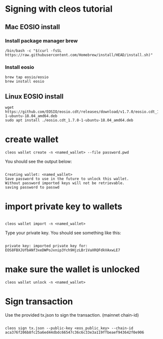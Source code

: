 # Signing with cleos tutorial


## Mac EOSIO install

### Install package manager brew

```
/bin/bash -c "$(curl -fsSL https://raw.githubusercontent.com/Homebrew/install/HEAD/install.sh)"

```
### Install eosio
```
brew tap eosio/eosio
brew install eosio

```


## Linux EOSIO install
```
wget https://github.com/EOSIO/eosio.cdt/releases/download/v1.7.0/eosio.cdt_1.7.0-1-ubuntu-18.04_amd64.deb
sudo apt install ./eosio.cdt_1.7.0-1-ubuntu-18.04_amd64.deb
```

# create wallet
```
cleos wallet create -n <named_wallet> --file password.pwd

```
You should see the output below: 

```console

Creating wallet: <named_wallet>
Save password to use in the future to unlock this wallet.
Without password imported keys will not be retrievable.
saving password to passwd

```

# import private key to wallets


```

cleos wallet import -n <named_wallet> 

```

Type your private key. You should see something like this:

```console

private key: imported private key for: EOS8FBXJUfbANf3xeDWPoJxnip3Ych9HjzLBr1VaXRQFdkVAxwLE7

```

# make sure the wallet is unlocked

```
cleos wallet unlock -n <named_wallet>

```

# Sign transaction

Use the provided tx.json to sign the transaction. (mainnet chain-id)

```

cleos sign tx.json --public-key <eos_public_key> --chain-id aca376f206b8fc25a6ed44dbdc66547c36c6c33e3a119ffbeaef943642f0e906

```


